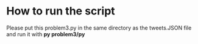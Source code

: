 # How to run the script
Please put this problem3.py in the same directory as the tweets.JSON file and run it with **py problem3/py**
